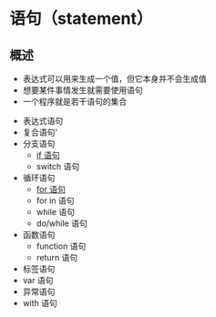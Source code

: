 # 语句（statement）

## 概述
- 表达式可以用来生成一个值，但它本身并不会生成值
- 想要某件事情发生就需要使用语句
- 一个程序就是若干语句的集合

* 表达式语句
* 复合语句'
* 分支语句
    * [if 语句](if.md)
    * switch 语句
* 循环语句
    * [for 语句](for.md)
    * for in 语句
    * while 语句
    * do/while 语句
* 函数语句
    * function 语句
    * return 语句
* 标签语句
* var 语句
* 异常语句
* with 语句